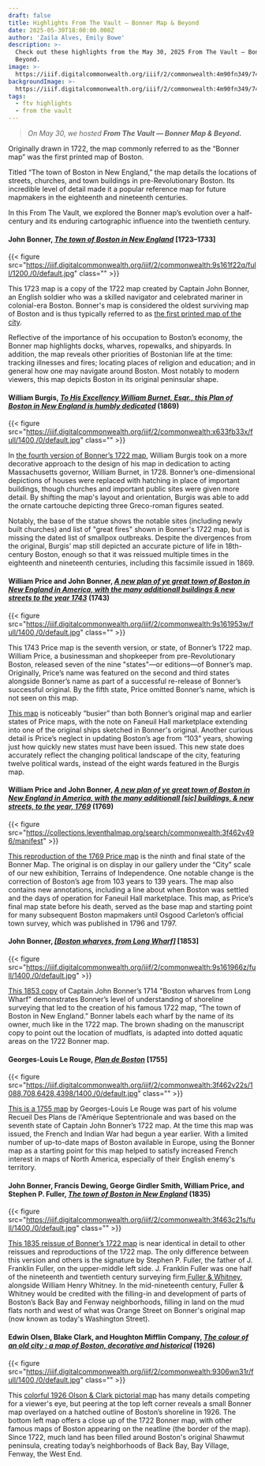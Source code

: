 ```yaml
---
draft: false
title: Highlights From The Vault — Bonner Map & Beyond
date: 2025-05-30T18:00:00.000Z
author: 'Zaila Alves, Emily Bowe'
description: >-
  Check out these highlights from the May 30, 2025 From The Vault — Bonner Map &
  Beyond.
image: >-
  https://iiif.digitalcommonwealth.org/iiif/2/commonwealth:4m90fn349/743,3978,8563,3219/1800,/0/default.jpg
backgroundImage: >-
  https://iiif.digitalcommonwealth.org/iiif/2/commonwealth:4m90fn349/743,3978,8563,3219/1800,/0/default.jpg
tags:
  - ftv highlights
  - from the vault
---
```


> *On May 30, we hosted **From The Vault — Bonner Map & Beyond.***

Originally drawn in 1722, the map commonly referred to as the “Bonner map” was the first printed map of Boston.

Titled “The town of Boston in New England,” the map details the locations of streets, churches, and town buildings in pre-Revolutionary Boston. Its incredible level of detail made it a popular reference map for future mapmakers in the eighteenth and nineteenth centuries.

In this From The Vault, we explored the Bonner map’s evolution over a half-century and its enduring cartographic influence into the twentieth century.

#### John Bonner, *[The town of Boston in New England](https://collections.leventhalmap.org/search/commonwealth:9s161f21f)* \[1723–1733]

{{< figure src="https://iiif.digitalcommonwealth.org/iiif/2/commonwealth:9s161f22q/full/1200,/0/default.jpg" class="" >}}

This 1723 map is a copy of the 1722 map created by Captain John Bonner, an English soldier who was a skilled navigator and celebrated mariner in colonial-era Boston. Bonner's map is considered the oldest surviving map of Boston and is thus typically referred to as [the first printed map of the city](https://collections.leventhalmap.org/search/commonwealth:9s161f21f).

Reflective of the importance of his occupation to Boston’s economy, the Bonner map highlights docks, wharves, ropewalks, and shipyards. In addition, the map reveals other priorities of Bostonian life at the time: tracking illnesses and fires; locating places of religion and education; and in general how one may navigate around Boston. Most notably to modern viewers, this map depicts Boston in its original peninsular shape.

#### William Burgis, *[To His Excellency William Burnet, Esqr., this Plan of Boston in New England is humbly dedicated](https://collections.leventhalmap.org/search/commonwealth:x633fb32n)* (1869)

{{< figure src="https://iiif.digitalcommonwealth.org/iiif/2/commonwealth:x633fb33x/full/1400,/0/default.jpg" class="" >}}

In [the fourth version of Bonner’s 1722 map](https://collections.leventhalmap.org/search/commonwealth:x633fb32n), William Burgis took on a more decorative approach to the design of his map in dedication to acting Massachusetts governor, William Burnet, in 1728. Bonner’s one-dimensional depictions of houses were replaced with hatching in place of important buildings, though churches and important public sites were given more detail. By shifting the map's layout and orientation, Burgis was able to add the ornate cartouche depicting three Greco-roman figures seated.

Notably, the base of the statue shows the notable sites (including newly built churches) and list of "great fires" shown in Bonner's 1722 map, but is missing the dated list of smallpox outbreaks. Despite the divergences from the original, Burgis’ map still depicted an accurate picture of life in 18th-century Boston, enough so that it was reissued multiple times in the eighteenth and nineteenth centuries, including this facsimile issued in 1869.

#### William Price and John Bonner, *[A new plan of ye great town of Boston in New England in America, with the many additionall buildings & new streets to the year 1743](https://collections.leventhalmap.org/search/commonwealth:9s161952m)* (1743)

{{< figure src="https://iiif.digitalcommonwealth.org/iiif/2/commonwealth:9s161953w/full/1400,/0/default.jpg" class="" >}}

This 1743 Price map is the seventh version, or state, of Bonner’s 1722 map. William Price, a businessman and shopkeeper from pre-Revolutionary Boston, released seven of the nine "states"—or editions—of Bonner’s map. Originally, Price’s name was featured on the second and third states alongside Bonner’s name as part of a successful re-release of Bonner’s successful original. By the fifth state, Price omitted Bonner’s name, which is not seen on this map.

[This map](https://collections.leventhalmap.org/search/commonwealth:9s161952m) is noticeably “busier” than both Bonner’s original map and earlier states of Price maps, with the note on Faneuil Hall marketplace extending into one of the original ships sketched in Bonner's original. Another curious detail is Price’s neglect in updating Boston’s age from “103” years, showing just how quickly new states must have been issued. This new state does accurately reflect the changing political landscape of the city, featuring twelve political wards, instead of the eight wards featured in the Burgis map.

#### William Price and John Bonner, *[A new plan of ye great town of Boston in New England in America, with the many additionall \[sic\] buildings, & new streets, to the year, 1769](https://collections.leventhalmap.org/search/commonwealth:3f462v496)* (1769)

{{< figure src="https://collections.leventhalmap.org/search/commonwealth:3f462v496/manifest" >}}

[This reproduction of the 1769 Price map](https://collections.leventhalmap.org/search/commonwealth:3f462v496) is the ninth and final state of the Bonner Map. The original is on display in our gallery under the “City” scale of our new exhibition, Terrains of Independence. One notable change is the correction of Boston’s age from 103 years to 139 years. The map also contains new annotations, including a line about when Boston was settled and the days of operation for Faneuil Hall marketplace. This map, as Price’s final map state before his death, served as the base map and starting point for many subsequent Boston mapmakers until Osgood Carleton’s official town survey, which was published in 1796 and 1797.

#### John Bonner, *[\[Boston wharves, from Long Wharf\]](https://collections.leventhalmap.org/search/commonwealth:9s161965p)* \[1853]

{{< figure src="https://iiif.digitalcommonwealth.org/iiif/2/commonwealth:9s161966z/full/1400,/0/default.jpg" >}}

[This 1853 copy](https://collections.leventhalmap.org/search/commonwealth:9s161965p) of Captain John Bonner’s 1714 "Boston wharves from Long Wharf" demonstrates Bonner’s level of understanding of shoreline surveying that led to the creation of his famous 1722 map, “The town of Boston in New England.” Bonner labels each wharf by the name of its owner, much like in the 1722 map. The brown shading on the manuscript copy to point out the location of mudflats, is adapted into dotted aquatic areas on the 1722 Bonner map.

#### Georges-Louis Le Rouge, *[Plan de Boston](https://collections.leventhalmap.org/search/commonwealth:3f462v21h)* \[1755]

{{< figure src="https://iiif.digitalcommonwealth.org/iiif/2/commonwealth:3f462v22s/1088,708,6428,4398/1400,/0/default.jpg" class="" >}}

[This is a 1755 map](https://collections.leventhalmap.org/search/commonwealth:3f462v21h) by Georges-Louis Le Rouge was part of his volume Recueil Des Plans de l'Amérique Septentrionale and was based on the seventh state of Captain John Bonner’s 1722 map. At the time this map was issued, the French and Indian War had begun a year earlier. With a limited number of up-to-date maps of Boston available in Europe, using the Bonner map as a starting point for this map helped to satisfy increased French interest in maps of North America, especially of their English enemy's territory.

#### John Bonner, Francis Dewing, George Girdler Smith, William Price, and &#xA;Stephen P. Fuller, *[The town of Boston in New England](https://collections.leventhalmap.org/search/commonwealth:3f4631769)* (1835)

{{< figure src="https://iiif.digitalcommonwealth.org/iiif/2/commonwealth:3f463c21s/full/1400,/0/default.jpg" class="" >}}

[This 1835 reissue of Bonner’s 1722 map](https://collections.leventhalmap.org/search/commonwealth:3f4631769) is near identical in detail to other reissues and reproductions of the 1722 map. The only difference between this version and others is the signature by Stephen P. Fuller, the father of J. Franklin Fuller, on the upper-middle left side. J. Franklin Fuller was one half of the nineteenth and twentieth century surveying firm[ Fuller & Whitney,](https://archives.bpl.org/agents/corporate_entities/153) alongside William Henry Whitney. In the mid-nineteenth century, Fuller & Whitney would be credited with the filling-in and development of parts of Boston’s Back Bay and Fenway neighborhoods, filling in land on the mud flats north and west of what was Orange Street on Bonner's original map (now known as today's Washington Street).

#### Edwin Olsen, Blake Clark, and Houghton Mifflin Company, *[The colour of an old city : a map of Boston, decorative and historical](https://collections.leventhalmap.org/search/commonwealth:rj432v46t)* (1926)

{{< figure src="https://iiif.digitalcommonwealth.org/iiif/2/commonwealth:9306wn31r/full/1400,/0/default.jpg" class="" >}}

This [colorful 1926 Olson & Clark pictorial map](https://collections.leventhalmap.org/search/commonwealth:rj432v46t) has many details competing for a viewer's eye, but peering at the top left corner reveals a small Bonner map overlayed on a hatched outline of Boston’s shoreline in 1926. The bottom left map offers a close up of the 1722 Bonner map, with other famous maps of Boston appearing on the neatline (the border of the map). Since 1722, much land has been filled around Boston's original Shawmut peninsula, creating today’s neighborhoods of Back Bay, Bay Village, Fenway, the West End.
